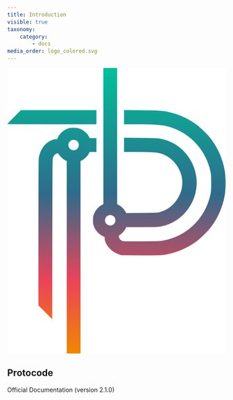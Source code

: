 ```yaml
---
title: Introduction
visible: true
taxonomy:
    category:
        - docs
media_order: logo_colored.svg
---
```


![logo_colored](logo_colored.svg?style=max-width:15rem;)  
## Protocode  
Official Documentation (version 2.1.0)  